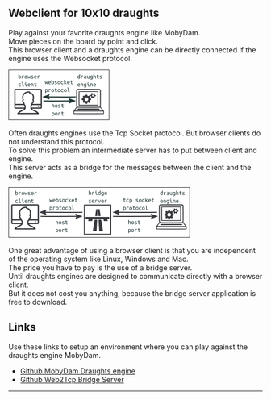 Webclient for 10x10 draughts
----------------------------
Play against your favorite draughts engine like MobyDam. <br/>
Move pieces on the board by point and click. <br/>
This browser client and a draughts engine can be directly connected if the engine uses the Websocket protocol.  <br/>

![connect](include/images/connect.png)

Often draughts engines use the Tcp Socket protocol. But browser clients do not understand this protocol. <br/>
To solve this problem an intermediate server has to put between client and engine.  <br/>
This server acts as a bridge for the messages between the client and the engine. <br/>

![bridge](include/images/bridge.png)

One great advantage of using a browser client is that you are independent of the operating system like
Linux, Windows and Mac. <br/>
The price you have to pay is the use of a bridge server. <br/>
Until draughts engines are designed to communicate directly with a browser client. <br/>
But it does not cost you anything, because the bridge server application is free to download. <br/>

Links
-----
Use these links to setup an environment where you can play against the draughts engine MobyDam.
- [Github MobyDam Draughts engine](https://github.com/rhalbersma/mobydam)
- [Github Web2Tcp Bridge Server](https://github.com/akalverboer/web2tcp_bridge)

<hr/>

